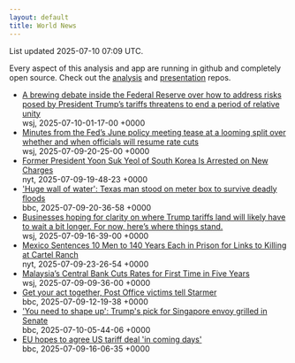 ```yaml
---
layout: default
title: World News
---
```


<div markdown="0">
<div class="byline small text-muted">List updated <span class="datetime">2025-07-10 07:09 UTC</span>.</div>

<p>Every aspect of this analysis and app are running in github and completely open source. Check out the <a href="https://github.com/Castro-Media/Analysis">analysis</a> and <a href="https://github.com/Castro-Media/TopStoryReview.com">presentation</a> repos.</p>
<ul>
<li><a href='https://www.wsj.com/economy/central-banking/what-division-inside-the-fed-means-for-future-rate-cuts-c5a9bdb8'>A brewing debate inside the Federal Reserve over how to address risks posed by President Trump&#8217;s tariffs threatens to end a period of relative unity</a><div class='byline small text-muted'>wsj, <span class="datetime">2025-07-10-01-17-00 +0000</span></div></li>
<li><a href='https://www.wsj.com/economy/central-banking/june-fed-minutes-inflation-interest-rates-4911925c'>Minutes from the Fed&#8217;s June policy meeting tease at a looming split over whether and when officials will resume rate cuts</a><div class='byline small text-muted'>wsj, <span class="datetime">2025-07-09-20-25-00 +0000</span></div></li>
<li><a href='https://www.nytimes.com/2025/07/09/world/asia/south-korea-arrest-yoon-suk-yeol.html'>Former President Yoon Suk Yeol of South Korea Is Arrested on New Charges</a><div class='byline small text-muted'>nyt, <span class="datetime">2025-07-09-19-48-23 +0000</span></div></li>
<li><a href='https://www.bbc.com/news/articles/c3358pz41d6o'>'Huge wall of water': Texas man stood on meter box to survive deadly floods</a><div class='byline small text-muted'>bbc, <span class="datetime">2025-07-09-20-36-58 +0000</span></div></li>
<li><a href='https://www.wsj.com/economy/trade/trump-tariffs-countries-goods-explained-b9878e1a'>Businesses hoping for clarity on where Trump tariffs land will likely have to wait a bit longer. For now, here&#8217;s where things stand.</a><div class='byline small text-muted'>wsj, <span class="datetime">2025-07-09-16-39-00 +0000</span></div></li>
<li><a href='https://www.nytimes.com/2025/07/09/world/americas/mexico-izaguirre-ranch-cartel.html'>Mexico Sentences 10 Men to 140 Years Each in Prison for Links to Killing at Cartel Ranch</a><div class='byline small text-muted'>nyt, <span class="datetime">2025-07-09-23-26-54 +0000</span></div></li>
<li><a href='https://www.wsj.com/articles/malaysias-central-bank-cuts-rates-f19ea4d5'>Malaysia&#8217;s Central Bank Cuts Rates for First Time in Five Years</a><div class='byline small text-muted'>wsj, <span class="datetime">2025-07-09-09-36-00 +0000</span></div></li>
<li><a href='https://www.bbc.com/news/articles/crk6r2615vzo'>Get your act together, Post Office victims tell Starmer</a><div class='byline small text-muted'>bbc, <span class="datetime">2025-07-09-12-19-38 +0000</span></div></li>
<li><a href='https://www.bbc.com/news/articles/cgrxd7d78r0o'>'You need to shape up': Trump's pick for Singapore envoy grilled in Senate</a><div class='byline small text-muted'>bbc, <span class="datetime">2025-07-10-05-44-06 +0000</span></div></li>
<li><a href='https://www.bbc.com/news/articles/cev0n01y8wwo'>EU hopes to agree US tariff deal 'in coming days'</a><div class='byline small text-muted'>bbc, <span class="datetime">2025-07-09-16-06-35 +0000</span></div></li>
</ul>
</div>
